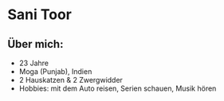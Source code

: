 # Sani Toor
## Über mich:
- 23 Jahre
- Moga (Punjab), Indien
- 2 Hauskatzen & 2 Zwergwidder
- Hobbies: mit dem Auto reisen, Serien schauen, Musik hören
